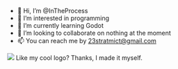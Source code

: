 - 👋 Hi, I’m @InTheProcess
- 👀 I’m interested in programming
- 🌱 I’m currently learning Godot
- 💞️ I’m looking to collaborate on nothing at the moment
- 📫 You can reach me by 23stratmict@gmail.com

<!---
InTheProcess/InTheProcess is a ✨ special ✨ repository because its `README.md` (this file) appears on your GitHub profile.
You can click the Preview link to take a look at your changes.
--->
![](https://user-images.githubusercontent.com/85518492/161873897-f2a5ba85-d84e-43e0-bf2f-cae8dad152b2.png)
Like my cool logo? Thanks, I made it myself.
